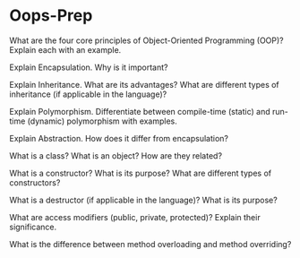 # Oops-Prep
What are the four core principles of Object-Oriented Programming (OOP)? Explain each with an example.

Explain Encapsulation. Why is it important?

Explain Inheritance. What are its advantages? What are different types of inheritance (if applicable in the language)?

Explain Polymorphism. Differentiate between compile-time (static) and run-time (dynamic) polymorphism with examples.

Explain Abstraction. How does it differ from encapsulation?

What is a class? What is an object? How are they related?

What is a constructor? What is its purpose? What are different types of constructors?

What is a destructor (if applicable in the language)? What is its purpose?

What are access modifiers (public, private, protected)? Explain their significance.

What is the difference between method overloading and method overriding?
